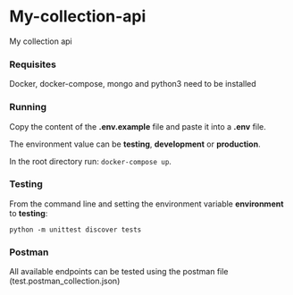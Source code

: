 # My-collection-api
My collection api


### Requisites
Docker, docker-compose, mongo and python3 need to be installed


### Running
Copy the content of the **.env.example** file and paste it into a **.env** file.

The environment value can be **testing**, **development** or **production**.

In the root directory run: ```docker-compose up```.


### Testing
From the command line and setting the environment variable **environment** to **testing**:

```python -m unittest discover tests```

### Postman
All available endpoints can be tested using the postman file (test.postman_collection.json)

